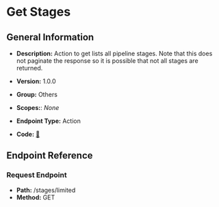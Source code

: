 # Get Stages

## General Information

- **Description:** Action to get lists all pipeline stages. Note that this does 
not paginate the response so it is possible that not all stages 
are returned.

- **Version:** 1.0.0
- **Group:** Others
- **Scopes:**: _None_
- **Endpoint Type:** Action
- **Code:** [🔗](https://github.com/NangoHQ/integration-templates/tree/main/integrations/lever-sandbox/actions/get-stages.ts)

## Endpoint Reference

### Request Endpoint

- **Path:** /stages/limited
- **Method:** GET
